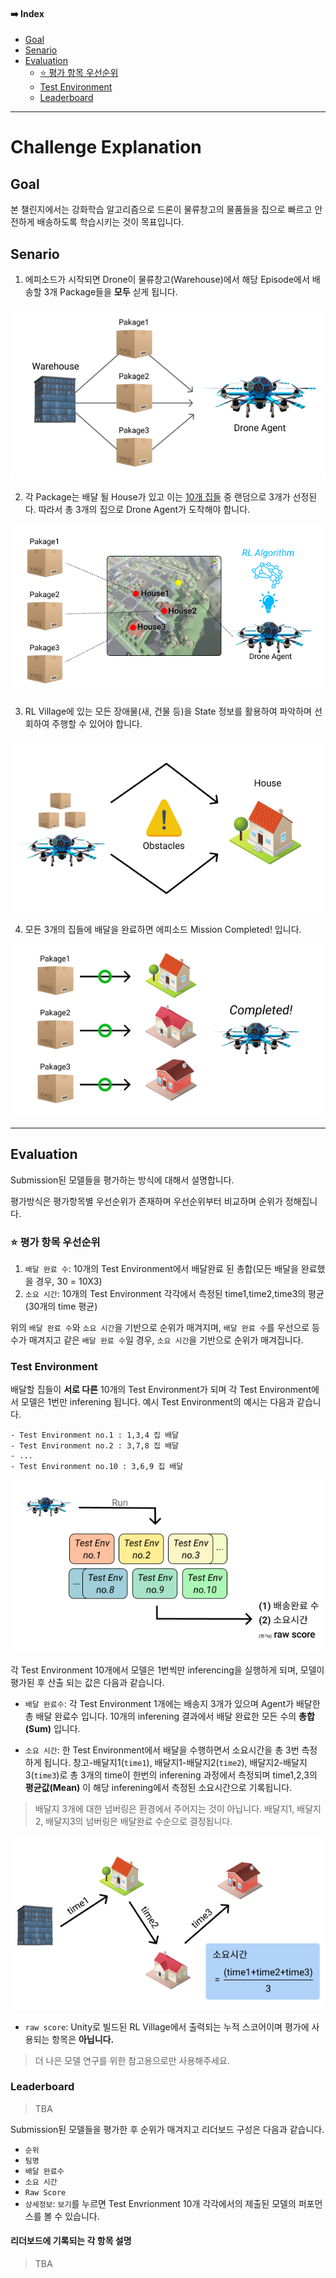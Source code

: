 #### ➡️ Index
- [Goal](https://github.com/reinforcement-learning-kr/2021_RLKR_Drone_Delivery_Challenge_with_Unity/blob/master/docs/explanation.md#goal)
- [Senario](https://github.com/reinforcement-learning-kr/2021_RLKR_Drone_Delivery_Challenge_with_Unity/blob/master/docs/explanation.md#senario)
- [Evaluation](https://github.com/reinforcement-learning-kr/2021_RLKR_Drone_Delivery_Challenge_with_Unity/blob/master/docs/explanation.md#evaluation)
    - [⭐️ 평가 항목 우선순위](https://github.com/reinforcement-learning-kr/2021_RLKR_Drone_Delivery_Challenge_with_Unity/blob/master/docs/explanation.md#%EF%B8%8F-%ED%8F%89%EA%B0%80-%ED%95%AD%EB%AA%A9-%EC%9A%B0%EC%84%A0%EC%88%9C%EC%9C%84)
    - [Test Environment](https://github.com/reinforcement-learning-kr/2021_RLKR_Drone_Delivery_Challenge_with_Unity/blob/master/docs/explanation.md#test-environment)
    - [Leaderboard](https://github.com/reinforcement-learning-kr/2021_RLKR_Drone_Delivery_Challenge_with_Unity/blob/master/docs/explanation.md#leaderboard)
---

# Challenge Explanation

## Goal

본 챌린지에서는 강화학습 알고리즘으로 드론이 물류창고의 물품들을 집으로 빠르고 안전하게 배송하도록 학습시키는 것이 목표입니다.

## Senario

1. 에피소드가 시작되면 Drone이 물류창고(Warehouse)에서 해당 Episode에서 배송할 3개 Package들을 **모두** 싣게 됩니다.

![](../images/play1.png)

2. 각 Package는 배달 될 House가 있고 이는 [10개 집들](https://github.com/curieuxjy/2021_RLKR_Drone_Delivery_Challenge_with_Unity/blob/master/docs/rl_village_info.md#-rl-village-%EC%86%8C%EA%B0%9C-%EB%B0%8F-%EA%B5%AC%EC%84%B1) 중 랜덤으로 3개가 선정된다. 따라서 총 3개의 집으로 Drone Agent가 도착해야 합니다. 

![](../images/play2.png)

3. RL Village에 있는 모든 장애물(새, 건물 등)을 State 정보를 활용하여 파악하며 선회하여 주행할 수 있어야 합니다.

![](../images/play3.png)

4. 모든 3개의 집들에 배달을 완료하면 에피소드 Mission Completed! 입니다.

![](../images/play4.png)

---

## Evaluation

Submission된 모델들을 평가하는 방식에 대해서 설명합니다. 

평가방식은 평가항목별 우선순위가 존재하며 우선순위부터 비교하며 순위가 정해집니다.

### ⭐️ 평가 항목 우선순위
1. `배달 완료 수`: 10개의 Test Environment에서 배달완료 된 총합(모든 배달을 완료했을 경우, 30 = 10X3)
2. `소요 시간`: 10개의 Test Environment 각각에서 측정된 time1,time2,time3의 평균(30개의 time 평균)

위의 `배달 완료 수`와 `소요 시간`을 기반으로 순위가 매겨지며, `배달 완료 수`를 우선으로 등수가 매겨지고 같은 `배달 완료 수`일 경우, `소요 시간`을 기반으로 순위가 매겨집니다.

### Test Environment

배달할 집들이 **서로 다른** 10개의 Test Environment가 되며 각 Test Environment에서 모델은 1번만 inferening 됩니다. 예시 Test Environment의 예시는 다음과 같습니다.

```
- Test Environment no.1 : 1,3,4 집 배달
- Test Environment no.2 : 3,7,8 집 배달
- ...
- Test Environment no.10 : 3,6,9 집 배달
```

![](../images/metric1.png)

각 Test Environment 10개에서 모델은 1번씩만 inferencing을 실행하게 되며, 모델이 평가된 후 산출 되는 값은 다음과 같습니다.

- `배달 완료수`: 각 Test Environment 1개에는 배송지 3개가 있으며 Agent가 배달한 총 배달 완료수 입니다. 10개의 inferening 결과에서 배달 완료한 모든 수의 **총합(Sum)** 입니다. 

- `소요 시간`: 한 Test Environment에서 배달을 수행하면서 소요시간을 총 3번 측정하게 됩니다. 창고-배달지1(`time1`), 배달지1-배달지2(`time2`), 배달지2-배달지3(`time3`)로 총 3개의 time이 한번의 inferening 과정에서 측정되며 time1,2,3의 **평균값(Mean)** 이 해당 inferening에서 측정된 소요시간으로 기록됩니다.

> 배달지 3개에 대한 넘버링은 환경에서 주어지는 것이 아닙니다. 배달지1, 배달지2, 배달지3의 넘버링은 배달완료 수순으로 결정됩니다.

![](../images/metric2.png)

- `raw score`: Unity로 빌드된 RL Village에서 출력되는 누적 스코어이며 평가에 사용되는 항목은 **아닙니다.** 
> 더 나은 모델 연구를 위한 참고용으로만 사용해주세요.

### Leaderboard

> TBA

Submission된 모델들을 평가한 후 순위가 매겨지고 리더보드 구성은 다음과 같습니다.

- `순위`
- `팀명`
- `배달 완료수`
- `소요 시간`
- `Raw Score`
- `상세정보`: `보기`를 누르면 Test Envrionment 10개 각각에서의 제출된 모델의 퍼포먼스를 볼 수 있습니다.

#### 리더보드에 기록되는 각 항목 설명

> TBA
